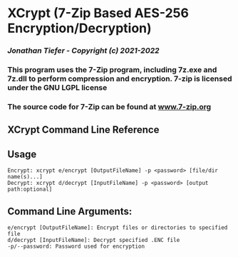 # XCrypt (7-Zip Based AES-256 Encryption/Decryption)
### <i>Jonathan Tiefer - Copyright (c) 2021-2022</i>

### This program uses the 7-Zip program, including 7z.exe and 7z.dll to perform compression and encryption.  7-zip is licensed under the GNU LGPL license
### The source code for 7-Zip can be found at www.7-zip.org
##
## XCrypt Command Line Reference

## Usage
```
Encrypt: xcrypt e/encrypt [OutputFileName] -p <password> [file/dir name(s)...]
Decrypt: xcrypt d/decrypt [InputFileName] -p <password> [output path:optional]
```

## Command Line Arguments:
```
e/encrypt [OutputFileName]: Encrypt files or directories to specified file
d/decrypt [InputFileName]: Decrypt specified .ENC file
-p/--password: Password used for encryption
```